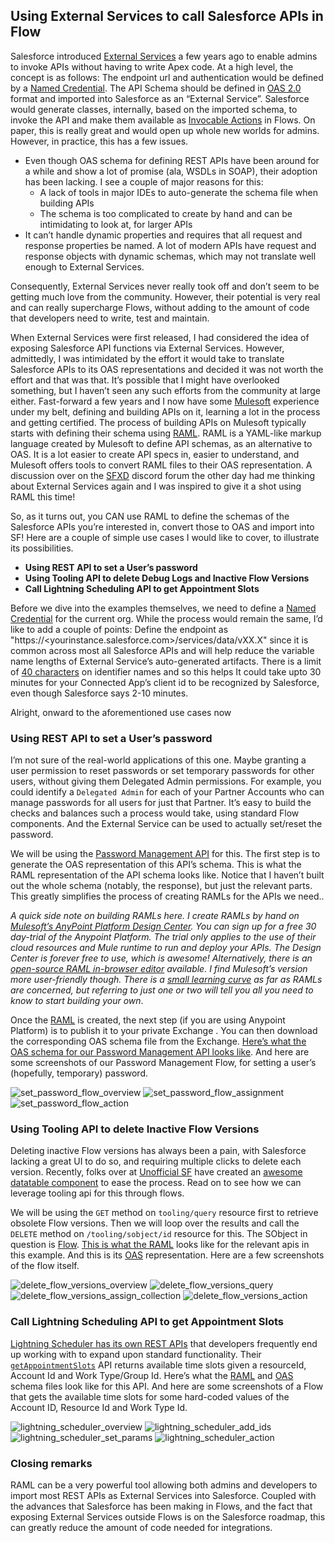 ## Using External Services to call Salesforce APIs in Flow

Salesforce introduced <a href="https://trailhead.salesforce.com/en/content/learn/modules/external-services/get-started-with-external-services" target="_blank">External Services</a> a few years ago to enable admins to invoke APIs without having to write Apex code. At a high level, the concept is as follows: The endpoint url and authentication would be defined by a <a href="https://help.salesforce.com/articleView?id=named_credentials_about.htm" target="_blank">Named Credential</a>. The API Schema should be defined in <a href="https://swagger.io/specification/v2/">OAS 2.0</a> format and imported into Salesforce as an “External Service”. Salesforce would generate classes, internally, based on the imported schema, to invoke the API and make them available as <a href="https://developer.salesforce.com/docs/atlas.en-us.api_rest.meta/api_rest/resources_actions_invocable.htm" target="_blank">Invocable Actions</a> in Flows. On paper, this is really great and would open up whole new worlds for admins. However, in practice, this has a few issues. 

* Even though OAS schema for defining REST APIs have been around for a while and show a lot of promise (ala, WSDLs in SOAP), their adoption has been lacking. I see a couple of major reasons for this:
  * A lack of tools in major IDEs to auto-generate the schema file when building APIs 
  * The schema is too complicated to create by hand and can be intimidating to look at, for larger APIs
* It can’t handle dynamic properties and requires that all request and response properties be named. A lot of modern APIs have request and response objects with dynamic schemas, which may not translate well enough to External Services.

Consequently, External Services never really took off and don’t seem to be getting much love from the community. However, their potential is very real and can really supercharge Flows, without adding to the amount of code that developers need to write, test and maintain.

When External Services were first released, I had considered the idea of exposing Salesforce API functions via External Services. However, admittedly, I was intimidated by the effort it would take to translate Salesforce APIs to its OAS representations and decided it was not worth the effort and that was that. It’s possible that I might have overlooked something, but I haven’t seen any such efforts from the community at large either. Fast-forward a few years and I now have some <a href="https://www.mulesoft.com/" target="_blank">Mulesoft</a> experience under my belt, defining and building APIs on it, learning a lot in the process and getting certified. The process of building APIs on Mulesoft typically starts with defining their schema using <a href="https://raml.org/" target="_blank">RAML</a>. RAML is a YAML-like markup language created by Mulesoft to define API schemas, as an alternative to OAS. It is a lot easier to create API specs in, easier to understand, and Mulesoft offers tools to convert RAML files to their OAS representation. A discussion over on the <a href="https://sfxd.github.io/" target="_blank">SFXD</a> discord forum the other day had me thinking about External Services again and I was inspired to give it a shot using RAML this time!

So, as it turns out, you CAN use RAML to define the schemas of the Salesforce APIs you’re interested in, convert those to OAS and import into SF! Here are a couple of simple use cases I would like to cover, to illustrate its possibilities.

* **Using REST API to set a User’s password**
* **Using Tooling API to delete Debug Logs and Inactive Flow Versions**
* **Call Lightning Scheduling API to get Appointment Slots**

Before we dive into the examples themselves, we need to define a <a href="https://www.jitendrazaa.com/blog/salesforce/salesforce-to-salesforce-integration-using-named-credentials-in-just-5-lines-of-code/" target="_blank">Named Credential</a> for the current org. While the process would remain the same, I’d like to add a couple of points:
Define the endpoint as "https://<yourinstance.salesforce.com>/services/data/vXX.X" since it is common across most all Salesforce APIs and will help reduce the variable name lengths of External Service’s auto-generated artifacts. There is a limit of <a href="https://help.salesforce.com/articleView?id=enhanced_external_services_considerations.htm&type=5" target="_blank">40 characters</a> on identifier names and so this helps
It could take upto 30 minutes for your Connected App’s client id to be recognized by Salesforce, even though Salesforce says 2-10 minutes.

Alright, onward to the aforementioned use cases now

### Using REST API to set a User’s password

I’m not sure of the real-world applications of this one. Maybe granting a user permission to reset passwords or set temporary passwords for other users, without giving them Delegated Admin permissions. For example, you could identify a `Delegated Admin` for each of your Partner Accounts who can manage passwords for all users for just that Partner. It’s easy to build the checks and balances such a process would take, using standard Flow components. And the External Service can be used to actually set/reset the password.

We will be using the <a href="https://developer.salesforce.com/docs/atlas.en-us.api_rest.meta/api_rest/dome_sobject_user_password.htm" target="_blank">Password Management API</a> for this. The first step is to generate the OAS representation of this API’s schema. This is what the RAML representation of the API schema looks like. Notice that I haven’t built out the whole schema (notably, the response), but just the relevant parts. This greatly simplifies the process of creating RAMLs for the APIs we need..

*A quick side note on building RAMLs here. I create RAMLs by hand on <a href="https://www.mulesoft.com/platform/anypoint-design-center" target="_blank">Mulesoft’s AnyPoint Platform Design Center</a>. You can sign up for a free 30 day-trial of the Anypoint Platform. The trial only applies to the use of their cloud resources and Mule runtime to run and deploy your APIs. The Design Center is forever free to use, which is awesome! Alternatively, there is an <a href="http://mulesoft.github.io/api-designer/" target="_blank">open-source RAML in-browser editor</a> available. I find Mulesoft’s version more user-friendly though. There is a <a href="https://raml.org/developers/raml-100-tutorial" target="_blank">small learning curve</a> as far as RAMLs are concerned, but referring to just one or two will tell you all you need to know to start building your own*. 

Once the [RAML](./assets/artifacts/password-api-raml.yml) is created, the next step (if you are using Anypoint Platform) is to publish it to your private Exchange . You can then download the corresponding OAS schema file from the Exchange. [Here’s what the OAS schema for our Password Management API looks like](./assets/artifacts/password-api-oas.json). And here are some screenshots of our Password Management Flow, for setting a user’s (hopefully, temporary) password.

![set_password_flow_overview](./assets/images/change_pass_overview.png)
![set_password_flow_assignment](./assets/images/change_pass_set_pass.png)
![set_password_flow_action](./assets/images/change_pass_call_action.png)

### Using Tooling API to delete Inactive Flow Versions

Deleting inactive Flow versions has always been a pain, with Salesforce lacking a great UI to do so, and requiring multiple clicks to delete each version. Recently, folks over at <a href="https://unofficialsf.com" target="_blank">Unofficial SF</a> have created an <a href="https://unofficialsf.com/flow-and-process-builder-list-view-with-batch-delete/" target="_blank">awesome datatable component</a> to ease the process. Read on to see how we can leverage tooling api for this through flows. 

We will be using the `GET` method on `tooling/query` resource first to retrieve obsolete Flow versions. Then we will loop over the results and call the `DELETE` method on `/tooling/sobject/id` resource for this. The SObject in question is <a href="https://developer.salesforce.com/docs/atlas.en-us.api_tooling.meta/api_tooling/tooling_api_objects_flow.htm" target="_blank">Flow</a>. [This is what the RAML](./assets/artifacts/sf-tooling-api-raml.yml) looks like for the relevant apis in this example. And this is its [OAS](./assets/artifacts/sf-tooling-api-oas.json) representation. Here are a few screenshots of the flow itself.

![delete_flow_versions_overview](./assets/images/delete_flows_overview.png)
![delete_flow_versions_query](./assets/images/delete_flows_query.png)
![delete_flow_versions_assign_collection](./assets/images/delete_flows_assign_collection.png)
![delete_flow_versions_action](./assets/images/delete_flows_action.png)


### Call Lightning Scheduling API to get Appointment Slots

<a href="https://developer.salesforce.com/docs/atlas.en-us.api_rest.meta/api_rest/resources_ls_intro.htm" target="_blank">Lightning Scheduler has its own REST APIs</a> that developers frequently end up working with to expand upon standard functionality. Their <a href="https://developer.salesforce.com/docs/atlas.en-us.api_rest.meta/api_rest/requests_ls_getappointmentslots.htm" target="_blank">`getAppointmentSlots`</a> API returns available time slots given  a resourceId, Account Id and Work Type/Group Id. Here’s what the [RAML](./assets/artifacts/scheduling-api-raml.yml) and [OAS](./assets/artifacts/scheduling-api-oas.json) schema files look like for this API. And here are some screenshots of a Flow that gets the available time slots for some hard-coded values of the Account ID, Resource Id and Work Type Id.

![lightning_scheduler_overview](./assets/images/scheduling_overview.png)
![lightning_scheduler_add_ids](./assets/images/scheduling_add_ids.png)
![lightning_scheduler_set_params](./assets/images/scheduling_setparams.png)
![lightning_scheduler_action](./assets/images/scheduling_action.png)

### Closing remarks

RAML can be a very powerful tool allowing both admins and developers to import most REST APIs as External Services into Salesforce. Coupled with the advances that Salesforce has been making in Flows, and the fact that exposing External Services outside Flows is on the Salesforce roadmap, this can greatly reduce the amount of code needed for integrations.
